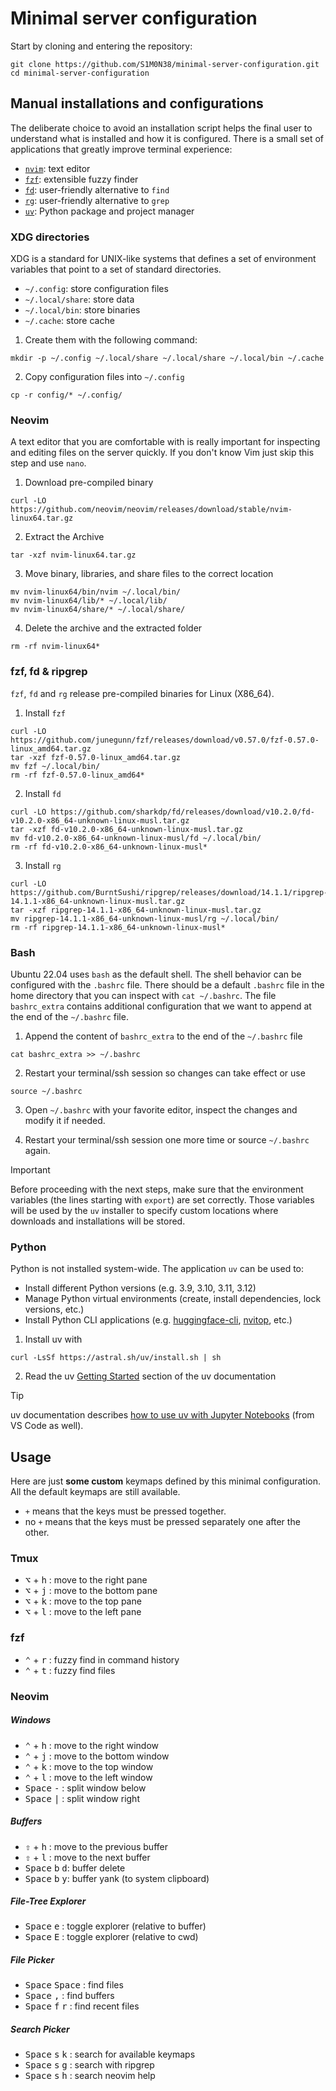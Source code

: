 # Minimal server configuration

Start by cloning and entering the repository:
```
git clone https://github.com/S1M0N38/minimal-server-configuration.git
cd minimal-server-configuration
```

## Manual installations and configurations

The deliberate choice to avoid an installation script helps the final user to understand what is installed and how it is configured.
There is a small set of applications that greatly improve terminal experience:

- [`nvim`](https://neovim.io/): text editor
- [`fzf`](https://github.com/junegunn/fzf): extensible fuzzy finder
- [`fd`](https://github.com/sharkdp/fd): user-friendly alternative to `find`
- [`rg`](https://github.com/BurntSushi/ripgrep): user-friendly alternative to `grep`
- [`uv`](https://docs.astral.sh/uv/): Python package and project manager

### XDG directories

XDG is a standard for UNIX-like systems that defines a set of environment variables that point to a set of standard directories.

- `~/.config`: store configuration files
- `~/.local/share`: store data
- `~/.local/bin`: store binaries
- `~/.cache`: store cache

1. Create them with the following command:
```
mkdir -p ~/.config ~/.local/share ~/.local/share ~/.local/bin ~/.cache
```

2. Copy configuration files into `~/.config`
```
cp -r config/* ~/.config/
```

### Neovim

A text editor that you are comfortable with is really important for inspecting and editing files on the server quickly.
If you don't know Vim just skip this step and use `nano`.

1. Download pre-compiled binary
```
curl -LO https://github.com/neovim/neovim/releases/download/stable/nvim-linux64.tar.gz
```

2. Extract the Archive
```
tar -xzf nvim-linux64.tar.gz
```

3. Move binary, libraries, and share files to the correct location
```
mv nvim-linux64/bin/nvim ~/.local/bin/
mv nvim-linux64/lib/* ~/.local/lib/
mv nvim-linux64/share/* ~/.local/share/
```

4. Delete the archive and the extracted folder
```
rm -rf nvim-linux64*
```

### fzf, fd & ripgrep

`fzf`, `fd` and `rg` release pre-compiled binaries for Linux (X86_64).

1. Install `fzf`
```
curl -LO https://github.com/junegunn/fzf/releases/download/v0.57.0/fzf-0.57.0-linux_amd64.tar.gz
tar -xzf fzf-0.57.0-linux_amd64.tar.gz
mv fzf ~/.local/bin/
rm -rf fzf-0.57.0-linux_amd64*
```

2. Install `fd`
```
curl -LO https://github.com/sharkdp/fd/releases/download/v10.2.0/fd-v10.2.0-x86_64-unknown-linux-musl.tar.gz
tar -xzf fd-v10.2.0-x86_64-unknown-linux-musl.tar.gz
mv fd-v10.2.0-x86_64-unknown-linux-musl/fd ~/.local/bin/
rm -rf fd-v10.2.0-x86_64-unknown-linux-musl*
```

3. Install `rg`
```
curl -LO https://github.com/BurntSushi/ripgrep/releases/download/14.1.1/ripgrep-14.1.1-x86_64-unknown-linux-musl.tar.gz
tar -xzf ripgrep-14.1.1-x86_64-unknown-linux-musl.tar.gz
mv ripgrep-14.1.1-x86_64-unknown-linux-musl/rg ~/.local/bin/
rm -rf ripgrep-14.1.1-x86_64-unknown-linux-musl*
```

### Bash

Ubuntu 22.04 uses `bash` as the default shell. The shell behavior can be configured with the `.bashrc` file. There should be a default `.bashrc` file in the home directory that you can inspect with `cat ~/.bashrc`.
The file `bashrc_extra` contains additional configuration that we want to append at the end of the `~/.bashrc` file.

1. Append the content of `bashrc_extra` to the end of the `~/.bashrc` file
```
cat bashrc_extra >> ~/.bashrc
```

2. Restart your terminal/ssh session so changes can take effect or use
```
source ~/.bashrc
```

3. Open `~/.bashrc` with your favorite editor, inspect the changes and modify it if needed.

4. Restart your terminal/ssh session one more time or source `~/.bashrc` again.

> [!IMPORTANT]
> Before proceeding with the next steps, make sure that the environment variables (the lines starting with `export`) are set correctly.
> Those variables will be used by the `uv` installer to specify custom locations where downloads and installations will be stored.

### Python

Python is not installed system-wide. The application `uv` can be used to:

- Install different Python versions (e.g. 3.9, 3.10, 3.11, 3.12)
- Manage Python virtual environments (create, install dependencies, lock versions, etc.)
- Install Python CLI applications (e.g. [huggingface-cli](https://huggingface.co/docs/huggingface_hub/main/en/guides/cli), [nvitop](https://github.com/XuehaiPan/nvitop), etc.)

1. Install uv with
```
curl -LsSf https://astral.sh/uv/install.sh | sh
```
2. Read the uv [Getting Started](https://docs.astral.sh/uv/getting-started/) section of the uv documentation

> [!TIP]
> uv documentation describes [how to use uv with Jupyter Notebooks](https://docs.astral.sh/uv/guides/integration/jupyter/) (from VS Code as well).


## Usage

Here are just **some custom** keymaps defined by this minimal configuration. All the default keymaps are still available.

- `+` means that the keys must be pressed together.
- no `+` means that the keys must be pressed separately one after the other.

### Tmux

- <kbd>⌥</kbd> + <kbd>h</kbd> : move to the right pane
- <kbd>⌥</kbd> + <kbd>j</kbd> : move to the bottom pane
- <kbd>⌥</kbd> + <kbd>k</kbd> : move to the top pane
- <kbd>⌥</kbd> + <kbd>l</kbd> : move to the left pane

### fzf

- <kbd>⌃</kbd> + <kbd>r</kbd> : fuzzy find in command history
- <kbd>⌃</kbd> + <kbd>t</kbd> : fuzzy find files

### Neovim

##### Windows

- <kbd>⌃</kbd> + <kbd>h</kbd> : move to the right window
- <kbd>⌃</kbd> + <kbd>j</kbd> : move to the bottom window
- <kbd>⌃</kbd> + <kbd>k</kbd> : move to the top window
- <kbd>⌃</kbd> + <kbd>l</kbd> : move to the left window
- <kbd>Space</kbd> <kbd>-</kbd> : split window below
- <kbd>Space</kbd> <kbd>|</kbd> : split window right

##### Buffers

- <kbd>⇧</kbd> + <kbd>h</kbd> : move to the previous buffer
- <kbd>⇧</kbd> + <kbd>l</kbd> : move to the next buffer
- <kbd>Space</kbd> <kbd>b</kbd> <kbd>d</kbd>: buffer delete
- <kbd>Space</kbd> <kbd>b</kbd> <kbd>y</kbd>: buffer yank (to system clipboard)

##### File-Tree Explorer

- <kbd>Space</kbd> <kbd>e</kbd> : toggle explorer (relative to buffer)
- <kbd>Space</kbd> <kbd>E</kbd> : toggle explorer (relative to cwd)

##### File Picker

- <kbd>Space</kbd> <kbd>Space</kbd> : find files
- <kbd>Space</kbd> <kbd>,</kbd> : find buffers
- <kbd>Space</kbd> <kbd>f</kbd> <kbd>r</kbd> : find recent files

##### Search Picker

- <kbd>Space</kbd> <kbd>s</kbd> <kbd>k</kbd> : search for available keymaps
- <kbd>Space</kbd> <kbd>s</kbd> <kbd>g</kbd> : search with ripgrep
- <kbd>Space</kbd> <kbd>s</kbd> <kbd>h</kbd> : search neovim help
